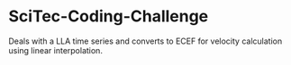 # SciTec-Coding-Challenge
Deals with a LLA time series and converts to ECEF for velocity calculation using linear interpolation. 
